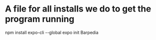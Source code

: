 # A file for all installs we do to get the program running

npm install expo-cli --global
expo init Barpedia